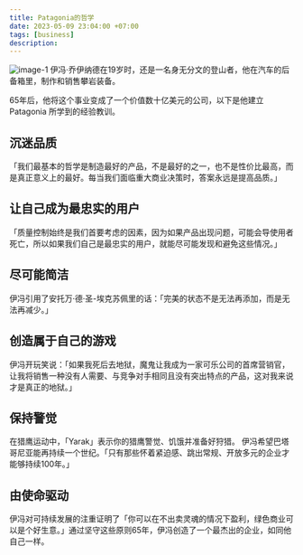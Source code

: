 ```yaml
---
title: Patagonia的哲学
date: 2023-05-09 23:04:00 +07:00
tags: [business]
description: 
---
```


![image-1](https://d07a0a97.telegraph-image-b0a.pages.dev/file/3da573c2eb39b988801b4.png)
伊冯·乔伊纳德在19岁时，还是一名身无分文的登山者，他在汽车的后备箱里，制作和销售攀岩装备。

65年后，他将这个事业变成了一个价值数十亿美元的公司，以下是他建立 Patagonia 所学到的经验教训。

## 沉迷品质

「我们最基本的哲学是制造最好的产品，不是最好的之一，也不是性价比最高，而是真正意义上的最好。每当我们面临重大商业决策时，答案永远是提高品质。」

## 让自己成为最忠实的用户

「质量控制始终是我们首要考虑的因素，因为如果产品出现问题，可能会导使用者死亡，所以如果我们自己是最忠实的用户，就能尽可能发现和避免这些情况。」

## 尽可能简洁

伊冯引用了安托万·德·圣-埃克苏佩里的话：「完美的状态不是无法再添加，而是无法再减少。」

## 创造属于自己的游戏

伊冯开玩笑说：「如果我死后去地狱，魔鬼让我成为一家可乐公司的首席营销官，让我将销售一种没有人需要、与竞争对手相同且没有突出特点的产品，这对我来说才是真正的地狱。」

## 保持警觉

在猎鹰运动中，「Yarak」表示你的猎鹰警觉、饥饿并准备好狩猎。 伊冯希望巴塔哥尼亚能再持续一个世纪。「只有那些怀着紧迫感、跳出常规、开放多元的企业才能够持续100年。」

## 由使命驱动

伊冯对可持续发展的注重证明了「你可以在不出卖灵魂的情况下盈利，绿色商业可以是个好生意。」通过坚守这些原则65年，伊冯创造了一个最杰出的企业，如同他自己一样。